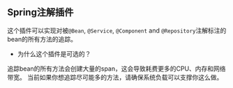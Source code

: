 ## Spring注解插件
这个插件可以实现对被`@Bean`, `@Service`, `@Component` and `@Repository`注解标注的bean的所有方法的追踪。

- 为什么这个插件是可选的？  

追踪bean的所有方法会创建大量的span，这会导致耗费更多的CPU、内存和网络带宽。
当前如果你想追踪尽可能多的方法，请确保系统负载可以支撑你这么做。
